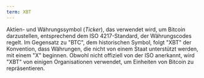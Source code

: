 ```yaml
---
term: XBT
---
```


Aktien- und Währungssymbol (*Ticker*), das verwendet wird, um Bitcoin darzustellen, entsprechend dem ISO 4217-Standard, der Währungscodes regelt. Im Gegensatz zu "BTC", dem historischen Symbol, folgt "XBT" der Konvention, dass Währungen, die nicht von einem Staat unterstützt werden, mit einem "X" beginnen. Obwohl nicht offiziell von der ISO anerkannt, wird "XBT" von einigen Organisationen verwendet, um Einheiten von Bitcoin zu repräsentieren.
